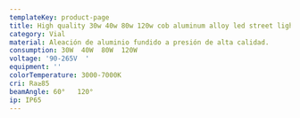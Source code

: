 ```yaml
---
templateKey: product-page
title: High quality 30w 40w 80w 120w cob aluminum alloy led street light price
category: Vial
material: Aleación de aluminio fundido a presión de alta calidad.
consumption: 30W  40W  80W  120W
voltage: '90-265V  '
equipment: ''
colorTemperature: 3000-7000K
cri: Ra≥85
beamAngle: 60°   120°
ip: IP65
---
```


